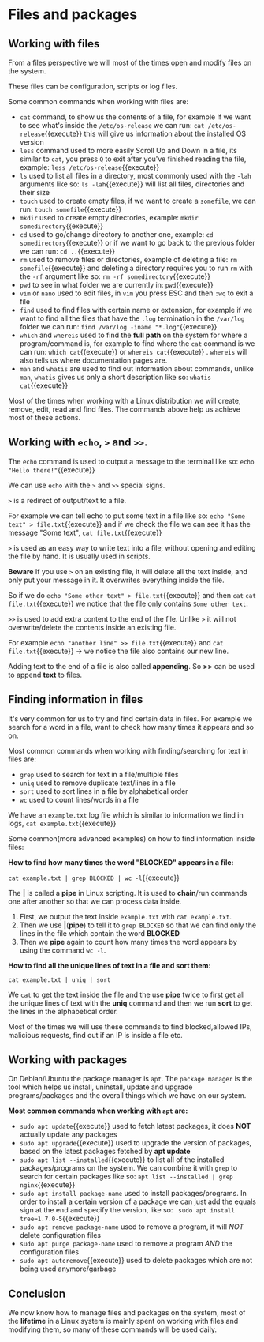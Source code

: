 # Files and packages

## Working with files

From a files perspective we will most of the times open and modify files on the system.

These files can be configuration, scripts or log files.


Some common commands when working with files are:

  - `cat` command, to show us the contents of a file, for example if we want to see what's inside the `/etc/os-release` we can run: `cat /etc/os-release`{{execute}} this will give us information about the installed OS version
  - `less` command used to more easily Scroll Up and Down in a file, its similar to `cat`, you press `Q` to exit after you've finished reading the file, example: `less /etc/os-release`{{execute}}
  - `ls` used to list all files in a directory, most commonly used with the `-lah` arguments like so: `ls -lah`{{execute}} will list all files, directories and their size
  - `touch` used to create empty files, if we want to create a `somefile`, we can run: `touch somefile`{{execute}}
  - `mkdir` used to create empty directories, example: `mkdir somedirectory`{{execute}}
  - `cd` used to go/change directory to another one, example: `cd somedirectory`{{execute}} or if we want to go back to the previous folder we can run: `cd ..`{{execute}}
  - `rm` used to remove files or directories, example of deleting a file: `rm somefile`{{execute}} and deleting a directory requires you to run `rm` with the `-rf` argument like so: `rm -rf somedirectory`{{execute}}
  - `pwd` to see in what folder we are currently in: `pwd`{{execute}}
  - `vim` or `nano` used to edit files, in `vim` you press ESC and then `:wq` to exit a file
  - `find` used to find files with certain name or extension, for example if we want to find all the files that have the `.log` termination in the `/var/log` folder we can run: `find /var/log -iname "*.log"`{{execute}}
  - `which` and `whereis` used to find the **full path** on the system for where a program/command is, for example to find where the `cat` command is we can run: `which cat`{{execute}} or `whereis cat`{{execute}} . `whereis` will also tells us where documentation pages are.
  - `man` and `whatis` are used to find out information about commands, unlike `man`, `whatis` gives us only a short description like so: `whatis cat`{{execute}}

Most of the times when working with a Linux distribution we will create, remove, edit, read and find files. The commands above help us achieve most of these actions.

## Working with `echo`, `>` and `>>`.

The `echo` command is used to output a message to the terminal like so: `echo "Hello there!"`{{execute}}

We can use `echo` with the `>` and `>>` special signs.

`>` is a redirect of output/text to a file.

For example we can tell echo to put some text in a file like so: `echo "Some text" > file.txt`{{execute}} and if we check the file we can see it has the message "Some text", `cat file.txt`{{execute}}

`>` is used as an easy way to write text into a file, without opening and editing the file by hand. It is usually used in scripts.

**Beware** If you use `>` on an existing file, it will delete all the text inside, and only put your message in it. It overwrites everything inside the file.

So if we do `echo "Some other text" > file.txt`{{execute}} and then `cat` `cat file.txt`{{execute}} we notice that the file only contains `Some other text`.

`>>` is used to add extra content to the end of the file. Unlike `>` it will not overwrite/delete the contents inside an existing file.

For example `echo "another line" >> file.txt`{{execute}} and `cat file.txt`{{execute}} -> we notice the file also contains our new line.

Adding text to the end of a file is also called **appending**. So **>>** can be used to append **text** to files.

## Finding information in files

It's very common for us to try and find certain data in files. For example we search for a word in a file, want to check how many times it appears and so on.

Most common commands when working with finding/searching for text in files are:

  - `grep` used to search for text in a file/multiple files
  - `uniq` used to remove duplicate text/lines in a file
  - `sort` used to sort lines in a file by alphabetical order
  - `wc` used to count lines/words in a file

We have an `example.txt` log file which is similar to information we find in logs, `cat example.txt`{{execute}}

Some common(more advanced examples) on how to find information inside files:

**How to find how many times the word "BLOCKED" appears in a file:**

`cat example.txt | grep BLOCKED | wc -l`{{execute}}

The **|** is called a **pipe** in Linux scripting. It is used to **chain**/run commands one after another so that we can process data inside.

1. First, we output the text inside `example.txt` with `cat example.txt`.
2. Then we use **|**(**pipe**) to tell it to `grep BLOCKED` so that we can find only the lines in the file which contain the word **BLOCKED**
3. Then we **pipe** again to count how many times the word appears by using the command `wc -l`.

**How to find all the unique lines of text in a file and sort them:**

`cat example.txt | uniq | sort`

We `cat` to get the text inside the file and the use **pipe** twice to first get all the unique lines of text with the **uniq** command and then we run **sort** to get the lines in the alphabetical order.


Most of the times we will use these commands to find blocked,allowed IPs, malicious requests, find out if an IP is inside a file etc.


## Working with packages

On Debian/Ubuntu the package manager is `apt`. The `package manager` is the tool which helps us install, uninstall, update and upgrade programs/packages and the overall things which we have on our system.

**Most common commands when working with `apt` are:**

  - `sudo apt update`{{execute}} used to fetch latest packages, it does **NOT** actually update any packages
  - `sudo apt upgrade`{{execute}} used to upgrade the version of packages, based on the latest packages fetched by **apt update**
  - `sudo apt list --installed`{{execute}} to list all of the installed packages/programs on the system. We can combine it with `grep` to search for certain packages like so: `apt list --installed | grep nginx`{{execute}}
  - `sudo apt install package-name` used to install packages/programs. In order to install a certain version of a package we can just add the equals sign at the end and specify the version, like so: ` sudo apt install tree=1.7.0-5`{{execute}}
  - `sudo apt remove package-name` used to remove a program, it will *NOT* delete configuration files
  - `sudo apt purge package-name` used to remove a program *AND* the configuration files
  - `sudo apt autoremove`{{execute}} used to delete packages which are not being used anymore/garbage


## Conclusion

We now know how to manage files and packages on the system, most of the **lifetime** in a Linux system is mainly spent on working with files and modifying them, so many of these commands will be used daily.

